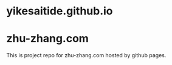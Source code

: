 # yikesaitide.github.io
# zhu-zhang.com
This is project repo for zhu-zhang.com hosted by github pages.

